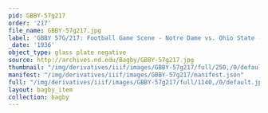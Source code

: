 ```yaml
---
pid: GBBY-57g217
order: '217'
file_name: GBBY-57g217.jpg
label: 'GBBY 57G/217: Football Game Scene - Notre Dame vs. Ohio State - 1936'
_date: '1936'
object_type: glass plate negative
source: http://archives.nd.edu/Bagby/GBBY-57g217.jpg
thumbnail: "/img/derivatives/iiif/images/GBBY-57g217/full/250,/0/default.jpg"
manifest: "/img/derivatives/iiif/images/GBBY-57g217/manifest.json"
full: "/img/derivatives/iiif/images/GBBY-57g217/full/1140,/0/default.jpg"
layout: bagby_item
collection: bagby
---
```

